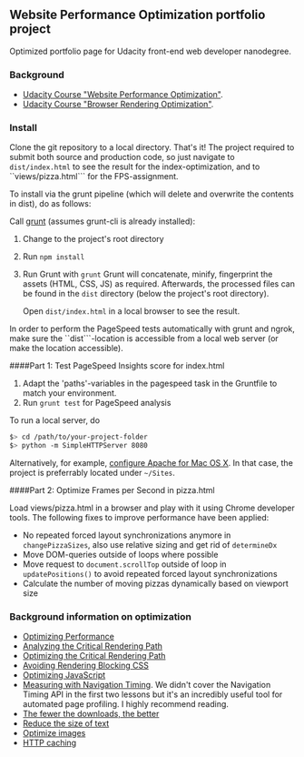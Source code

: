 ## Website Performance Optimization portfolio project

Optimized portfolio page for Udacity front-end web developer nanodegree.

### Background
* [Udacity Course "Website Performance Optimization"](https://www.udacity.com/course/ud884).
* [Udacity Course "Browser Rendering Optimization"](https://www.udacity.com/course/ud884).

### Install

Clone the git repository to a local directory. That's it!
The project required to submit both source and production code, so just
navigate to ```dist/index.html``` to see the result for the
index-optimization, and to ``views/pizza.html``` for the FPS-assignment.

To install via the grunt pipeline (which will delete and overwrite the
contents in dist), do as follows:

Call [grunt](http://gruntjs.com/getting-started) (assumes grunt-cli is already installed):
  1. Change to the project's root directory
  2. Run ```npm install```
  3. Run Grunt with ```grunt```
     Grunt will concatenate, minify, fingerprint the assets (HTML, CSS, JS)
     as required. Afterwards, the processed files can be found in the
     ```dist``` directory (below the project's root directory).

     Open ```dist/index.html``` in a local browser to see the result.

In order to perform the PageSpeed tests automatically with grunt and
ngrok, make sure the ``dist```-location is accessible from a local web
server (or make the location accessible).

####Part 1: Test PageSpeed Insights score for index.html

1. Adapt the 'paths'-variables in the pagespeed task in the Gruntfile to
   match your environment.
2. Run ```grunt test``` for PageSpeed analysis

To run a local server, do

  ```bash
  $> cd /path/to/your-project-folder
  $> python -m SimpleHTTPServer 8080
  ```

Alternatively, for example, [configure Apache for Mac OS
X](http://osxdaily.com/2012/09/02/start-apache-web-server-mac-os-x/). In
that case, the project is preferrably located under ```~/Sites```.

####Part 2: Optimize Frames per Second in pizza.html

Load views/pizza.html in a browser and play with it using Chrome developer
tools. The following fixes to improve performance have been applied:
* No repeated forced layout synchronizations anymore in ```changePizzaSizes```,
  also use relative sizing and get rid of ```determineDx```
* Move DOM-queries outside of loops where possible
* Move request to ```document.scrollTop``` outside of loop in ```updatePositions()```
  to avoid repeated forced layout synchronizations
* Calculate the number of moving pizzas dynamically based on viewport size


### Background information on optimization
* [Optimizing Performance](https://developers.google.com/web/fundamentals/performance/ "web performance")
* [Analyzing the Critical Rendering Path](https://developers.google.com/web/fundamentals/performance/critical-rendering-path/analyzing-crp.html "analyzing crp")
* [Optimizing the Critical Rendering Path](https://developers.google.com/web/fundamentals/performance/critical-rendering-path/optimizing-critical-rendering-path.html "optimize the crp!")
* [Avoiding Rendering Blocking CSS](https://developers.google.com/web/fundamentals/performance/critical-rendering-path/render-blocking-css.html "render blocking css")
* [Optimizing JavaScript](https://developers.google.com/web/fundamentals/performance/critical-rendering-path/adding-interactivity-with-javascript.html "javascript")
* [Measuring with Navigation Timing](https://developers.google.com/web/fundamentals/performance/critical-rendering-path/measure-crp.html "nav timing api"). We didn't cover the Navigation Timing API in the first two lessons but it's an incredibly useful tool for automated page profiling. I highly recommend reading.
* <a href="https://developers.google.com/web/fundamentals/performance/optimizing-content-efficiency/eliminate-downloads.html">The fewer the downloads, the better</a>
* <a href="https://developers.google.com/web/fundamentals/performance/optimizing-content-efficiency/optimize-encoding-and-transfer.html">Reduce the size of text</a>
* <a href="https://developers.google.com/web/fundamentals/performance/optimizing-content-efficiency/image-optimization.html">Optimize images</a>
* <a href="https://developers.google.com/web/fundamentals/performance/optimizing-content-efficiency/http-caching.html">HTTP caching</a>

